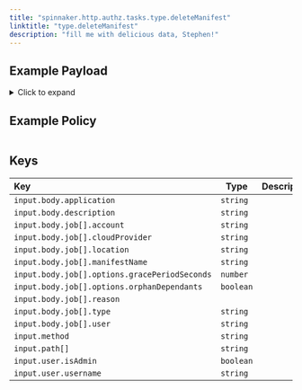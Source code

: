 ```yaml
---
title: "spinnaker.http.authz.tasks.type.deleteManifest"
linktitle: "type.deleteManifest"
description: "fill me with delicious data, Stephen!"
---
```


## Example Payload

<details><summary>Click to expand</summary>

```json
{
  "input": {
    "body": {
      "application": "hostname",
      "description": "Delete manifest",
      "job": [
        {
          "account": "spinnaker",
          "cloudProvider": "kubernetes",
          "location": "staging",
          "manifestName": "deployment hostname",
          "options": {
            "gracePeriodSeconds": 5,
            "orphanDependants": false
          },
          "reason": null,
          "type": "deleteManifest",
          "user": "myUserName"
        }
      ]
    },
    "method": "POST",
    "path": [
      "tasks"
    ],
    "user": {
      "isAdmin": false,
      "roles": [],
      "username": "myUserName"
    }
  }
}
```
</details>

## Example Policy

```rego

```

## Keys

| Key                                           | Type      | Description |
| :-------------------------------------------- | --------- | ----------- |
| `input.body.application`                      | `string`  |             |
| `input.body.description`                      | `string`  |             |
| `input.body.job[].account`                    | `string`  |             |
| `input.body.job[].cloudProvider`              | `string`  |             |
| `input.body.job[].location`                   | `string`  |             |
| `input.body.job[].manifestName`               | `string`  |             |
| `input.body.job[].options.gracePeriodSeconds` | `number`  |             |
| `input.body.job[].options.orphanDependants`   | `boolean` |             |
| `input.body.job[].reason`                     | ` `       |             |
| `input.body.job[].type`                       | `string`  |             |
| `input.body.job[].user`                       | `string`  |             |
| `input.method`                                | `string`  |             |
| `input.path[]`                                | `string`  |             |
| `input.user.isAdmin`                          | `boolean` |             |
| `input.user.username`                         | `string`  |             |
